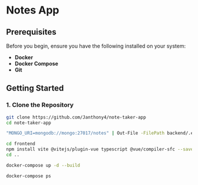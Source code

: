 # Notes App

## Prerequisites

Before you begin, ensure you have the following installed on your system:
- **Docker** 
- **Docker Compose** 
- **Git** 

## Getting Started

### 1. Clone the Repository
```bash
git clone https://github.com/Janthony4/note-taker-app
cd note-taker-app

"MONGO_URI=mongodb://mongo:27017/notes" | Out-File -FilePath backend/.env -Encoding ASCII

cd frontend
npm install vite @vitejs/plugin-vue typescript @vue/compiler-sfc --save-dev
cd ..

docker-compose up -d --build

docker-compose ps
